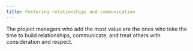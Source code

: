 ```yaml
---
title: Fostering relationships and communication
---
```

The project managers who add the most value are the ones who take the time to build relationships, communicate, and treat others with consideration and respect.